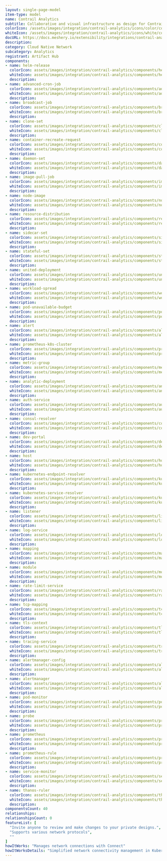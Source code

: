 ```yaml
---
layout: single-page-model
item-type: model
name: Contrail Analytics
subtitle: Collaborative and visual infrastructure as design for Contrail Analytics
colorIcon: /assets/images/integration/contrail-analytics/icons/color/contrail-analytics-color.svg
whiteIcon: /assets/images/integration/contrail-analytics/icons/white/contrail-analytics-white.svg
docURL: https://docs.meshery.io/extensibility/integrations/contrail-analytics
description: 
category: Cloud Native Network
subcategory: Analytics
registrant: Artifact Hub
components: 
- name: helm-release
  colorIcon: assets/images/integration/contrail-analytics/components/helm-release/icons/color/helm-release-color.svg
  whiteIcon: assets/images/integration/contrail-analytics/components/helm-release/icons/white/helm-release-white.svg
  description: 
- name: advanced-cron-job
  colorIcon: assets/images/integration/contrail-analytics/components/advanced-cron-job/icons/color/advanced-cron-job-color.svg
  whiteIcon: assets/images/integration/contrail-analytics/components/advanced-cron-job/icons/white/advanced-cron-job-white.svg
  description: 
- name: broadcast-job
  colorIcon: assets/images/integration/contrail-analytics/components/broadcast-job/icons/color/broadcast-job-color.svg
  whiteIcon: assets/images/integration/contrail-analytics/components/broadcast-job/icons/white/broadcast-job-white.svg
  description: 
- name: clone-set
  colorIcon: assets/images/integration/contrail-analytics/components/clone-set/icons/color/clone-set-color.svg
  whiteIcon: assets/images/integration/contrail-analytics/components/clone-set/icons/white/clone-set-white.svg
  description: 
- name: container-recreate-request
  colorIcon: assets/images/integration/contrail-analytics/components/container-recreate-request/icons/color/container-recreate-request-color.svg
  whiteIcon: assets/images/integration/contrail-analytics/components/container-recreate-request/icons/white/container-recreate-request-white.svg
  description: 
- name: daemon-set
  colorIcon: assets/images/integration/contrail-analytics/components/daemon-set/icons/color/daemon-set-color.svg
  whiteIcon: assets/images/integration/contrail-analytics/components/daemon-set/icons/white/daemon-set-white.svg
  description: 
- name: image-pull-job
  colorIcon: assets/images/integration/contrail-analytics/components/image-pull-job/icons/color/image-pull-job-color.svg
  whiteIcon: assets/images/integration/contrail-analytics/components/image-pull-job/icons/white/image-pull-job-white.svg
  description: 
- name: node-image
  colorIcon: assets/images/integration/contrail-analytics/components/node-image/icons/color/node-image-color.svg
  whiteIcon: assets/images/integration/contrail-analytics/components/node-image/icons/white/node-image-white.svg
  description: 
- name: resource-distribution
  colorIcon: assets/images/integration/contrail-analytics/components/resource-distribution/icons/color/resource-distribution-color.svg
  whiteIcon: assets/images/integration/contrail-analytics/components/resource-distribution/icons/white/resource-distribution-white.svg
  description: 
- name: sidecar-set
  colorIcon: assets/images/integration/contrail-analytics/components/sidecar-set/icons/color/sidecar-set-color.svg
  whiteIcon: assets/images/integration/contrail-analytics/components/sidecar-set/icons/white/sidecar-set-white.svg
  description: 
- name: stateful-set
  colorIcon: assets/images/integration/contrail-analytics/components/stateful-set/icons/color/stateful-set-color.svg
  whiteIcon: assets/images/integration/contrail-analytics/components/stateful-set/icons/white/stateful-set-white.svg
  description: 
- name: united-deployment
  colorIcon: assets/images/integration/contrail-analytics/components/united-deployment/icons/color/united-deployment-color.svg
  whiteIcon: assets/images/integration/contrail-analytics/components/united-deployment/icons/white/united-deployment-white.svg
  description: 
- name: workload-spread
  colorIcon: assets/images/integration/contrail-analytics/components/workload-spread/icons/color/workload-spread-color.svg
  whiteIcon: assets/images/integration/contrail-analytics/components/workload-spread/icons/white/workload-spread-white.svg
  description: 
- name: pod-unavailable-budget
  colorIcon: assets/images/integration/contrail-analytics/components/pod-unavailable-budget/icons/color/pod-unavailable-budget-color.svg
  whiteIcon: assets/images/integration/contrail-analytics/components/pod-unavailable-budget/icons/white/pod-unavailable-budget-white.svg
  description: 
- name: alert
  colorIcon: assets/images/integration/contrail-analytics/components/alert/icons/color/alert-color.svg
  whiteIcon: assets/images/integration/contrail-analytics/components/alert/icons/white/alert-white.svg
  description: 
- name: prometheus-k8s-cluster
  colorIcon: assets/images/integration/contrail-analytics/components/prometheus-k8s-cluster/icons/color/prometheus-k8s-cluster-color.svg
  whiteIcon: assets/images/integration/contrail-analytics/components/prometheus-k8s-cluster/icons/white/prometheus-k8s-cluster-white.svg
  description: 
- name: metric-group
  colorIcon: assets/images/integration/contrail-analytics/components/metric-group/icons/color/metric-group-color.svg
  whiteIcon: assets/images/integration/contrail-analytics/components/metric-group/icons/white/metric-group-white.svg
  description: 
- name: analytic-deployment
  colorIcon: assets/images/integration/contrail-analytics/components/analytic-deployment/icons/color/analytic-deployment-color.svg
  whiteIcon: assets/images/integration/contrail-analytics/components/analytic-deployment/icons/white/analytic-deployment-white.svg
  description: 
- name: auth-service
  colorIcon: assets/images/integration/contrail-analytics/components/auth-service/icons/color/auth-service-color.svg
  whiteIcon: assets/images/integration/contrail-analytics/components/auth-service/icons/white/auth-service-white.svg
  description: 
- name: consul-resolver
  colorIcon: assets/images/integration/contrail-analytics/components/consul-resolver/icons/color/consul-resolver-color.svg
  whiteIcon: assets/images/integration/contrail-analytics/components/consul-resolver/icons/white/consul-resolver-white.svg
  description: 
- name: dev-portal
  colorIcon: assets/images/integration/contrail-analytics/components/dev-portal/icons/color/dev-portal-color.svg
  whiteIcon: assets/images/integration/contrail-analytics/components/dev-portal/icons/white/dev-portal-white.svg
  description: 
- name: host
  colorIcon: assets/images/integration/contrail-analytics/components/host/icons/color/host-color.svg
  whiteIcon: assets/images/integration/contrail-analytics/components/host/icons/white/host-white.svg
  description: 
- name: kubernetes-endpoint-resolver
  colorIcon: assets/images/integration/contrail-analytics/components/kubernetes-endpoint-resolver/icons/color/kubernetes-endpoint-resolver-color.svg
  whiteIcon: assets/images/integration/contrail-analytics/components/kubernetes-endpoint-resolver/icons/white/kubernetes-endpoint-resolver-white.svg
  description: 
- name: kubernetes-service-resolver
  colorIcon: assets/images/integration/contrail-analytics/components/kubernetes-service-resolver/icons/color/kubernetes-service-resolver-color.svg
  whiteIcon: assets/images/integration/contrail-analytics/components/kubernetes-service-resolver/icons/white/kubernetes-service-resolver-white.svg
  description: 
- name: listener
  colorIcon: assets/images/integration/contrail-analytics/components/listener/icons/color/listener-color.svg
  whiteIcon: assets/images/integration/contrail-analytics/components/listener/icons/white/listener-white.svg
  description: 
- name: log-service
  colorIcon: assets/images/integration/contrail-analytics/components/log-service/icons/color/log-service-color.svg
  whiteIcon: assets/images/integration/contrail-analytics/components/log-service/icons/white/log-service-white.svg
  description: 
- name: mapping
  colorIcon: assets/images/integration/contrail-analytics/components/mapping/icons/color/mapping-color.svg
  whiteIcon: assets/images/integration/contrail-analytics/components/mapping/icons/white/mapping-white.svg
  description: 
- name: module
  colorIcon: assets/images/integration/contrail-analytics/components/module/icons/color/module-color.svg
  whiteIcon: assets/images/integration/contrail-analytics/components/module/icons/white/module-white.svg
  description: 
- name: rate-limit-service
  colorIcon: assets/images/integration/contrail-analytics/components/rate-limit-service/icons/color/rate-limit-service-color.svg
  whiteIcon: assets/images/integration/contrail-analytics/components/rate-limit-service/icons/white/rate-limit-service-white.svg
  description: 
- name: tcp-mapping
  colorIcon: assets/images/integration/contrail-analytics/components/tcp-mapping/icons/color/tcp-mapping-color.svg
  whiteIcon: assets/images/integration/contrail-analytics/components/tcp-mapping/icons/white/tcp-mapping-white.svg
  description: 
- name: tls-context
  colorIcon: assets/images/integration/contrail-analytics/components/tls-context/icons/color/tls-context-color.svg
  whiteIcon: assets/images/integration/contrail-analytics/components/tls-context/icons/white/tls-context-white.svg
  description: 
- name: tracing-service
  colorIcon: assets/images/integration/contrail-analytics/components/tracing-service/icons/color/tracing-service-color.svg
  whiteIcon: assets/images/integration/contrail-analytics/components/tracing-service/icons/white/tracing-service-white.svg
  description: 
- name: alertmanager-config
  colorIcon: assets/images/integration/contrail-analytics/components/alertmanager-config/icons/color/alertmanager-config-color.svg
  whiteIcon: assets/images/integration/contrail-analytics/components/alertmanager-config/icons/white/alertmanager-config-white.svg
  description: 
- name: alertmanager
  colorIcon: assets/images/integration/contrail-analytics/components/alertmanager/icons/color/alertmanager-color.svg
  whiteIcon: assets/images/integration/contrail-analytics/components/alertmanager/icons/white/alertmanager-white.svg
  description: 
- name: pod-monitor
  colorIcon: assets/images/integration/contrail-analytics/components/pod-monitor/icons/color/pod-monitor-color.svg
  whiteIcon: assets/images/integration/contrail-analytics/components/pod-monitor/icons/white/pod-monitor-white.svg
  description: 
- name: probe
  colorIcon: assets/images/integration/contrail-analytics/components/probe/icons/color/probe-color.svg
  whiteIcon: assets/images/integration/contrail-analytics/components/probe/icons/white/probe-white.svg
  description: 
- name: prometheus
  colorIcon: assets/images/integration/contrail-analytics/components/prometheus/icons/color/prometheus-color.svg
  whiteIcon: assets/images/integration/contrail-analytics/components/prometheus/icons/white/prometheus-white.svg
  description: 
- name: prometheus-rule
  colorIcon: assets/images/integration/contrail-analytics/components/prometheus-rule/icons/color/prometheus-rule-color.svg
  whiteIcon: assets/images/integration/contrail-analytics/components/prometheus-rule/icons/white/prometheus-rule-white.svg
  description: 
- name: service-monitor
  colorIcon: assets/images/integration/contrail-analytics/components/service-monitor/icons/color/service-monitor-color.svg
  whiteIcon: assets/images/integration/contrail-analytics/components/service-monitor/icons/white/service-monitor-white.svg
  description: 
- name: thanos-ruler
  colorIcon: assets/images/integration/contrail-analytics/components/thanos-ruler/icons/color/thanos-ruler-color.svg
  whiteIcon: assets/images/integration/contrail-analytics/components/thanos-ruler/icons/white/thanos-ruler-white.svg
  description: 
componentsCount: 40
relationships: 
relationshipsCount: 0
featureList: [
  "Invite anyone to review and make changes to your private designs.",
  "Supports various network protocols",
  ""
]
howItWorks: "Manages network connections with Connect"
howItWorksDetails: "Simplified network connectivity management in Kubernetes"
---
```

